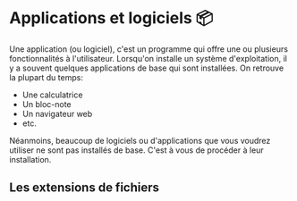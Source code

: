 # Applications et logiciels 📦

Une application (ou logiciel), c'est un programme qui offre une ou plusieurs fonctionnalités à l'utilisateur. Lorsqu'on installe un système d'exploitation, il y a souvent quelques applications de base qui sont installées. On retrouve la plupart du temps:

- Une calculatrice
- Un bloc-note
- Un navigateur web
- etc.

Néanmoins, beaucoup de logiciels ou d'applications que vous voudrez utiliser ne sont pas installés de base. C'est à vous de procéder à leur installation.

## Les extensions de fichiers